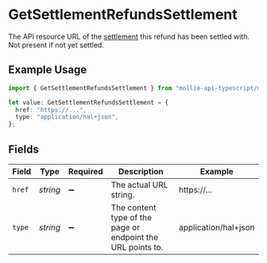 # GetSettlementRefundsSettlement

The API resource URL of the [settlement](get-settlement) this refund has been settled with. Not present if not yet settled.

## Example Usage

```typescript
import { GetSettlementRefundsSettlement } from "mollie-api-typescript/models/operations";

let value: GetSettlementRefundsSettlement = {
  href: "https://...",
  type: "application/hal+json",
};
```

## Fields

| Field                                                       | Type                                                        | Required                                                    | Description                                                 | Example                                                     |
| ----------------------------------------------------------- | ----------------------------------------------------------- | ----------------------------------------------------------- | ----------------------------------------------------------- | ----------------------------------------------------------- |
| `href`                                                      | *string*                                                    | :heavy_minus_sign:                                          | The actual URL string.                                      | https://...                                                 |
| `type`                                                      | *string*                                                    | :heavy_minus_sign:                                          | The content type of the page or endpoint the URL points to. | application/hal+json                                        |